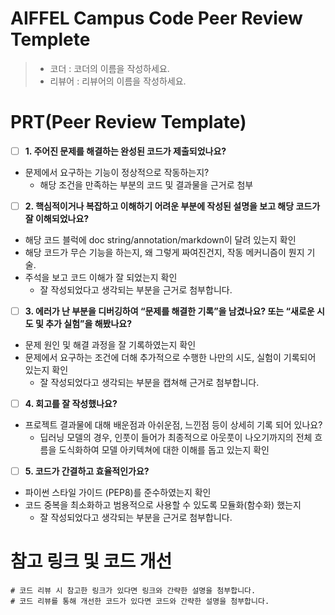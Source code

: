 # AIFFEL Campus Code Peer Review Templete
> - 코더 : 코더의 이름을 작성하세요.
> - 리뷰어 : 리뷰어의 이름을 작성하세요.
  
  
# PRT(Peer Review Template)
* [ ]  **1. 주어진 문제를 해결하는 완성된 코드가 제출되었나요?**
* 문제에서 요구하는 기능이 정상적으로 작동하는지?
  - 해당 조건을 만족하는 부분의 코드 및 결과물을 근거로 첨부  
  
* [ ]  **2. 핵심적이거나 복잡하고 이해하기 어려운 부분에 작성된 설명을 보고 해당 코드가 잘 이해되었나요?**
* 해당 코드 블럭에 doc string/annotation/markdown이 달려 있는지 확인
* 해당 코드가 무슨 기능을 하는지, 왜 그렇게 짜여진건지, 작동 메커니즘이 뭔지 기술.
* 주석을 보고 코드 이해가 잘 되었는지 확인
  - 잘 작성되었다고 생각되는 부분을 근거로 첨부합니다.  
  
* [ ]  **3. 에러가 난 부분을 디버깅하여 “문제를 해결한 기록”을 남겼나요? 또는 “새로운 시도 및 추가 실험”을 해봤나요?**
* 문제 원인 및 해결 과정을 잘 기록하였는지 확인
* 문제에서 요구하는 조건에 더해 추가적으로 수행한 나만의 시도, 실험이 기록되어 있는지 확인
  - 잘 작성되었다고 생각되는 부분을 캡쳐해 근거로 첨부합니다.  
  
* [ ]  **4. 회고를 잘 작성했나요?**
* 프로젝트 결과물에 대해 배운점과 아쉬운점, 느낀점 등이 상세히 기록 되어 있나요?
  - 딥러닝 모델의 경우, 인풋이 들어가 최종적으로 아웃풋이 나오기까지의 전체 흐름을 도식화하여 모델 아키텍쳐에 대한 이해를 돕고 있는지 확인  
  
* [ ]  **5. 코드가 간결하고 효율적인가요?**
* 파이썬 스타일 가이드 (PEP8)를 준수하였는지 확인
* 코드 중복을 최소화하고 범용적으로 사용할 수 있도록 모듈화(함수화) 했는지
  - 잘 작성되었다고 생각되는 부분을 근거로 첨부합니다.  
  
  
# 참고 링크 및 코드 개선
```
# 코드 리뷰 시 참고한 링크가 있다면 링크와 간략한 설명을 첨부합니다.
# 코드 리뷰를 통해 개선한 코드가 있다면 코드와 간략한 설명을 첨부합니다.
```
